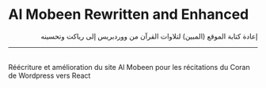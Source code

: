 # Al Mobeen Rewritten and Enhanced
<div dir="rtl">
   إعادة كتابة الموقع (المبين) لتلاوات القرآن من ووردبريس إلى رياكت وتحسينه
  
</div>
<hr>
<br>
Réécriture et amélioration du site Al Mobeen pour les récitations du Coran de Wordpress vers React
